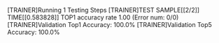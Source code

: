 [TRAINER]Running 1 Testing Steps
[TRAINER]TEST SAMPLE[[2/2]] TIME[[0.583828]] TOP1 accuracy rate 1.00 (Error num: 0/0)
[TRAINER]Validation Top1 Accuracy: 100.0%
[TRAINER]Validation Top5 Accuracy: 100.0%
